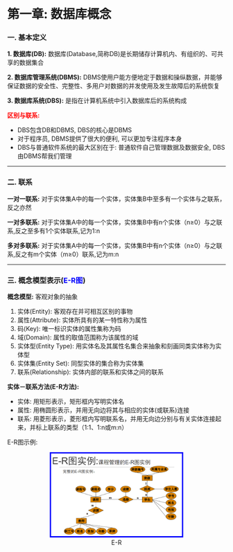 # 第一章: 数据库概念

### 一. 基本定义

**1. 数据库(DB):** 数据库(Database,简称DB)是长期储存计算机内、有组织的、可共享的数据集合

**2. 数据库管理系统(DBMS):** DBMS使用户能方便地定于数据和操纵数据，并能够保证数据的安全性、完整性、多用户对数据的并发使用及发生故障后的系统恢复

**3. 数据库系统(DBS):** 是指在计算机系统中引入数据库后的系统构成

**<font color=red>区别与联系:</font>** 
- DBS包含DB和DBMS, DBS的核心是DBMS
- 对于程序员, DBMS提供了很大的便利, 可以更加专注程序本身
- DBS与普通软件系统的最大区别在于: 普通软件自己管理数据及数据安全, DBS由DBMS帮我们管理

---

### 二. 联系

**一对一联系:** 对于实体集A中的每一个实体，实体集B中至多有一个实体与之联系，反之亦然

**一对多联系:** 对于实体集A中的每一个实体，实体集B中有n个实体（n≥0）与之联系,反之至多有1个实体联系,记为1:n

**多对多联系:** 对于实体集A中的每一个实体，实体集B中有n个实体（n≥0）与之联系,反之有m个实体（m≥0）联系,记为m:n

---

### 三. 概念模型表示(<font color= blue>E-R图</font>)

**概念模型:** 客观对象的抽象
1. 实体(Entity): 客观存在并可相互区别的事物
2. 属性(Attribute): 实体所具有的某一特性称为属性
3. 码(Key): 唯一标识实体的属性集称为码
4. 域(Domain): 属性的取值范围称为该属性的域
5. 实体型(Entity Type): 用实体名及其属性名集合来抽象和刻画同类实体称为实体型
6. 实体集(Entity Set): 同型实体的集合称为实体集
7. 联系(Relationship): 实体内部的联系和实体之间的联系

**实体－联系方法(E-R方法):** 
- 实体: 用矩形表示，矩形框内写明实体名
- 属性: 用椭圆形表示，并用无向边将其与相应的实体(或联系)连接
- 联系: 用菱形表示，菱形框内写明联系名，并用无向边分别与有关实体连接起来，并标上联系的类型（1:1、1:n或m:n）

E-R图示例:
<div align=center> 
<img src="./imgs/E-R.png" 
style="border:3px solid blue"
width = 60%/>
<figcaption>E-R</figcaption>
</div>
